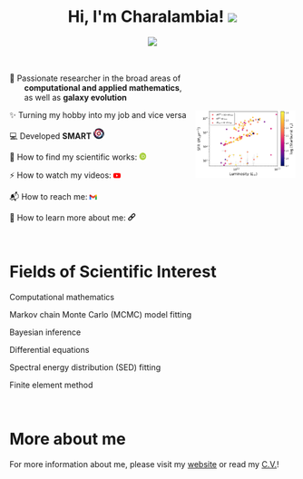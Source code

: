<h1 align="center">Hi, I'm Charalambia! <img src="https://media.giphy.com/media/hvRJCLFzcasrR4ia7z/giphy.gif" width="30px"></h1> 
<p align="center"> <img src="https://komarev.com/ghpvc/?username=Cover&label=Profile%20views&color=orange&style=flat" /> </p>

<br>

👀 Passionate researcher in the broad areas of <br> &thinsp; &thinsp; &thinsp; &thinsp; **computational and applied mathematics**, <br> &thinsp; &thinsp; &thinsp; &thinsp; as well as **galaxy evolution** 

<img align="right" src="/assets/SFR.png" width="35%" height="35%">

✨ Turning my hobby into my job and vice versa

💻 Developed **SMART** [<img src="https://github.com/ch-var/ch-var/blob/main/assets/SMART_logo_for_profile.png" width="19" height="19">](https://github.com/ch-var/SMART)

🔭 How to find my scientific works: [<img src="/assets/orcid.png" width="2.5%" height="2.5%">](https://orcid.org/0009-0004-6200-0919)

⚡ How to watch my videos: [<img src="/assets/YouTube.png" width="2.5%" height="2.5%">](https://www.youtube.com/channel/UC6Yyxgp4KmtX6cXLyw_jb9Q)

📬 How to reach me: [<img src="/assets/gmail.png" width="2.5%" height="2.5%">](mailto:varnava.haris@gmail.com) 

🎯 How to learn more about me: [<img src="/assets/link.jpg" width="2.5%" height="2.5%">](https://ch-var.github.io)

<br> 

Fields of Scientific Interest
=============
Computational mathematics

Markov chain Monte Carlo (MCMC) model fitting

Bayesian inference

Differential equations

Spectral energy distribution (SED) fitting

Finite element method

<br>

More about me
=============
For more information about me, please visit my [website](https://ch-var.github.io) or read my [C.V.](https://github.com/ch-var/ch-var/blob/main/assets/CV%20-%20Charalambia%20Varnava.pdf)!


